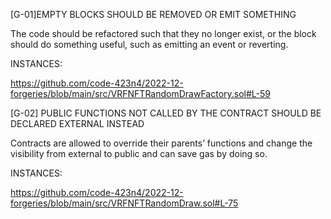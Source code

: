 [G-01]EMPTY BLOCKS SHOULD BE REMOVED OR EMIT SOMETHING

The code should be refactored such that they no longer exist, or the block should do something useful, such as emitting an event or reverting.

INSTANCES:

https://github.com/code-423n4/2022-12-forgeries/blob/main/src/VRFNFTRandomDrawFactory.sol#L-59




[G-02] PUBLIC FUNCTIONS NOT CALLED BY THE CONTRACT SHOULD BE DECLARED EXTERNAL INSTEAD

Contracts are allowed to override their parents’ functions and change the visibility from external to public and can save gas by doing so.

INSTANCES:

https://github.com/code-423n4/2022-12-forgeries/blob/main/src/VRFNFTRandomDraw.sol#L-75
